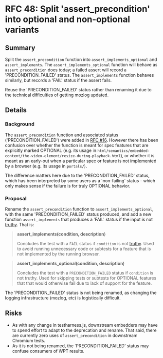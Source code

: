 # RFC 48: Split 'assert\_precondition' into optional and non-optional variants

## Summary

Split the `assert_precondition` function into `assert_implements_optional` and
`assert_implements`. The `assert_implements_optional` function will behave as
`assert_precondition` does today; a failed assert will record a
'PRECONDITION\_FAILED' status. The `assert_implements` function behaves
similarly, but records a 'FAIL' status if the assert fails.

Reuse the 'PRECONDITION\_FAILED' status rather than renaming it due to the
technical difficulties of getting mozlog updated.

## Details

### Background 

The `assert_precondition` function and associated status
('PRECONDITION\_FAILED') were added in [RFC #16](assert_precondition.md).
However there has been confusion over whether the function is meant for spec
features that are explicitly marked OPTIONAL (e.g. its usage in
`html/semantics/embedded-content/the-video-element/resize-during-playback.html`),
or whether it is meant as an early-out when a particular spec or feature is not
implemented by a browser (e.g. its usage in `portals/`).

The difference matters here due to the 'PRECONDITION\_FAILED' status, which has
been interpreted by some users as a 'non-failing' status - which only makes
sense if the failure is for truly OPTIONAL behavior.

### Proposal

Rename the `assert_precondition` function to `assert_implements_optional`, with
the same 'PRECONDITION\_FAILED' status produced, and add a new function
`assert_implements` that produces a 'FAIL' status if the input is not
[truthy](https://developer.mozilla.org/en-US/docs/Glossary/Truthy). That is:

> __assert_implements(condition, description)__
>
> Concludes the test with a `FAIL` status if `condition` is not
> [truthy](https://developer.mozilla.org/en-US/docs/Glossary/Truthy).
> Used to avoid running unnecessary code or subtests for a feature that is not
> implemented by the running browser.

> __assert_implements_optional(condition, description)__
>
> Concludes the test with a `PRECONDITION_FAILED` status if `condition` is not truthy.
> Used for skipping tests or subtests for OPTIONAL features that that would otherwise
> fail due to lack of support for the feature.

The 'PRECONDITION\_FAILED' status is not being renamed, as changing the logging
infrastructure (mozlog, etc) is logistically difficult.

## Risks

* As with any change in testharness.js, downstream embedders may have to spend
  effort to adapt to the deprecation and rename. That said, there are currently
  zero uses of `assert_precondition` in downstream Chromium tests.
* As it is not being renamed, the 'PRECONDITION\_FAILED' status may confuse
  consumers of WPT results.
